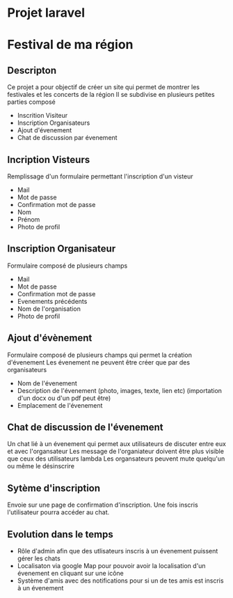 # Projet laravel

# Festival de ma région

## Descripton

Ce projet a pour objectif de créer un site qui permet de montrer les festivales et les concerts de la région
Il se subdivise en plusieurs petites parties composé

* Inscrition Visiteur
* Inscription Organisateurs
* Ajout d'évenement
* Chat de discussion par évenement

## Incription Visteurs

Remplissage d'un formulaire permettant l'inscription d'un visteur

* Mail
* Mot de passe
* Confirmation mot de passe
* Nom
* Prénom
* Photo de profil

## Inscription Organisateur

Formulaire composé de plusieurs champs

* Mail
* Mot de passe
* Confirmation mot de passe
* Evenements précédents
* Nom de l'organisation
* Photo de profil

## Ajout d'évènement

Formulaire composé de plusieurs champs qui permet la création d'évenement
Les évenement ne peuvent être créer que par des organisateurs

* Nom de l'évenement
* Description de l'évenement (photo, images, texte, lien etc) (importation d'un docx ou d'un pdf peut être)
* Emplacement de l'évenement

## Chat de discussion de l'évenement

Un chat lié à un évenement qui permet aux utilisateurs de discuter entre eux et avec l'organsateur
Les message de l'organiateur doivent être plus visible que ceux des utilisateurs lambda
Les organsateurs peuvent mute quelqu'un ou même le désinscrire

## Sytème d'inscription

Envoie sur une page de confirmation d'inscription. Une fois inscris l'utilisateur pourra accéder au chat.

## Evolution dans le temps

* Rôle d'admin afin que des utlisateurs inscris à un évenement puissent gérer les chats
* Localisaton via google Map pour pouvoir avoir la localisation d'un évenement en cliquant sur une icône
* Système d'amis avec des notifications pour si un de tes amis est inscris à un évenement
